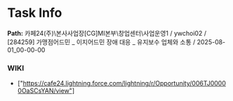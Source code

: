 # Task Info

**Path:** 카페24(주)\본사사업장\[CG]MI본부\창업센터\사업운영1 / ywchoi02 / [284259] 가맹점어드민 _ 이지어드민 장애 대응 _ 유지보수 업체와 소통 / 2025-08-01_00-00-00

### WIKI
- ["https://cafe24.lightning.force.com/lightning/r/Opportunity/006TJ00000OaSCsYAN/view"]

